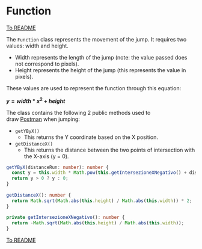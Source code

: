 # Function

[To README](./../../../../README.md) 

The `Function` class represents the movement of the jump. It requires two values: width and height.

- Width represents the length of the jump (note: the value passed does not correspond to pixels).
- Height represents the height of the jump (this represents the value in pixels).

These values are used to represent the function through this equation:

**$y = width * x^2 + height$**

The class contains the following 2 public methods used to draw [Postman](./../models/postman.md) when jumping:

- `getYByX()`
    - This returns the Y coordinate based on the X position.
- `getDistanceX()`
    - This returns the distance between the two points of intersection with the X-axis (y = 0).

```Typescript 
getYByX(distanceRun: number): number {  
  const y = this.width * Math.pow(this.getIntersezioneXNegativo() + distanceRun, 2) + this.height;  
  return y > 0 ? y : 0;  
}  
  
getDistanceX(): number {  
  return Math.sqrt(Math.abs(this.height) / Math.abs(this.width)) * 2;  
}  
  
private getIntersezioneXNegativo(): number {  
  return -Math.sqrt(Math.abs(this.height) / Math.abs(this.width));  
}
```

[To README](./../../../../README.md) 